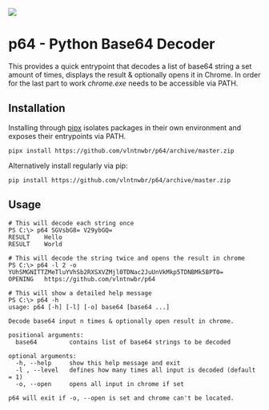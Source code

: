 ![](https://github.com/vlntnwbr/p64/workflows/Pylint/badge.svg)

# p64 - Python Base64 Decoder
This provides a quick entrypoint that decodes a list of base64 string a set
amount of times, displays the result & optionally opens it in Chrome. In order
for the last part to work _chrome.exe_ needs to be accessible via PATH.


## Installation
Installing through [pipx][1] isolates packages in their own environment and exposes their entrypoints via PATH.
```
pipx install https://github.com/vlntnwbr/p64/archive/master.zip
```
Alternatively install regularly via pip: 
```
pip install https://github.com/vlntnwbr/p64/archive/master.zip
```

## Usage
```
# This will decode each string once
PS C:\> p64 SGVsbG8= V29ybGQ=
RESULT    Hello
RESULT    World

# This will decode the string twice and opens the result in chrome
PS C:\> p64 -l 2 -o YUhSMGNITTZMeTluYVhSb2RXSXVZMjl0TDNac2JuUnVkMkp5TDNBMk5BPT0=
OPENING   https://github.com/vlntnwbr/p64

# This will show a detailed help message
PS C:\> p64 -h
usage: p64 [-h] [-l] [-o] base64 [base64 ...]

Decode base64 input n times & optionally open result in chrome.

positional arguments:
  base64         contains list of base64 strings to be decoded

optional arguments:
  -h, --help     show this help message and exit
  -l , --level   defines how many times all input is decoded (default = 1)
  -o, --open     opens all input in chrome if set

p64 will exit if -o, --open is set and chrome can't be located.
```

[1]: https://github.com/pipxproject/pipx